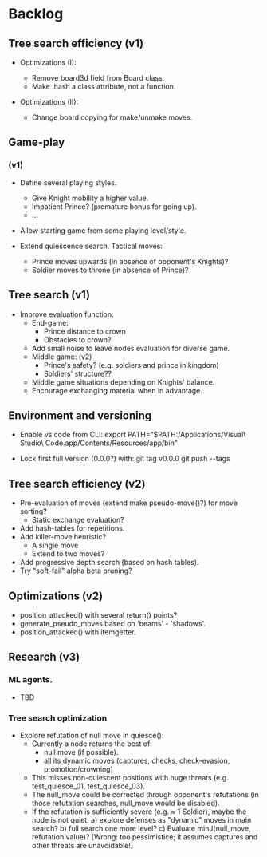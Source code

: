 # Backlog

## Tree search efficiency (v1)

- Optimizations (I):
  - Remove board3d field from Board class.
  - Make .hash a class attribute, not a function.

- Optimizations (II):
  - Change board copying for make/unmake moves.

## Game-play

### (v1)

- Define several playing styles.
  - Give Knight mobility a higher value.
  - Impatient Prince? (premature bonus for going up).
  - ...

- Allow starting game from some playing level/style.
  
- Extend quiescence search. Tactical moves:
  - Prince moves upwards (in absence of opponent's Knights)?
  - Soldier moves to throne (in absence of Prince)?
  
## Tree search (v1)

- Improve evaluation function:
  - End-game:
    - Prince distance to crown
    - Obstacles to crown?
  - Add small noise to leave nodes evaluation for diverse game.
  - Middle game: (v2)
    - Prince's safety? (e.g. soldiers and prince in kingdom)
    - Soldiers' structure??
  - Middle game situations depending on Knights' balance.
  - Encourage exchanging material when in advantage.

## Environment and versioning

- Enable vs code from CLI:
export PATH="$PATH:/Applications/Visual\ Studio\ Code.app/Contents/Resources/app/bin"

- Lock first full version (0.0.0?) with:
git tag v0.0.0
git push --tags

## Tree search efficiency (v2)

- Pre-evaluation of moves (extend make pseudo-move()?) for move sorting?
  - Static exchange evaluation?
- Add hash-tables for repetitions.
- Add killer-move heuristic? 
  - A single move
  - Extend to two moves?
- Add progressive depth search (based on hash tables).
- Try "soft-fail" alpha beta pruning?


## Optimizations (v2)

- position_attacked() with several return() points?
- generate_pseudo_moves based on 'beams' - 'shadows'.
- position_attacked() with itemgetter.


## Research (v3)

### ML agents.

- TBD

### Tree search optimization

- Explore refutation of null move in quiesce():
  - Currently a node returns the best of:
    - null move (if possible).
    - all its dynamic moves (captures, checks, check-evasion, promotion/crowning)
  - This misses non-quiescent positions with huge threats (e.g. test_quiesce_01, test_quiesce_03).
  - The null_move could be corrected through opponent's refutations (in those refutation searches, null_move would be disabled).
  - If the refutation is sufficiently severe (e.g. ≈ 1 Soldier), maybe the node is not quiet:
    a) explore defenses as "dynamic" moves in main search?
    b) full search one more level?
    c) Evaluate minJ(null_move, refutation value)? [Wrong: too pessimistice; it assumes captures and other threats are unavoidable!]
